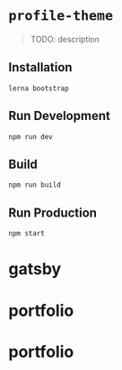 # `profile-theme`

> TODO: description

## Installation

```
lerna bootstrap
```

## Run Development

```
npm run dev
```

## Build

```
npm run build
```

## Run Production

```
npm start
```
# gatsby
# portfolio
# portfolio
